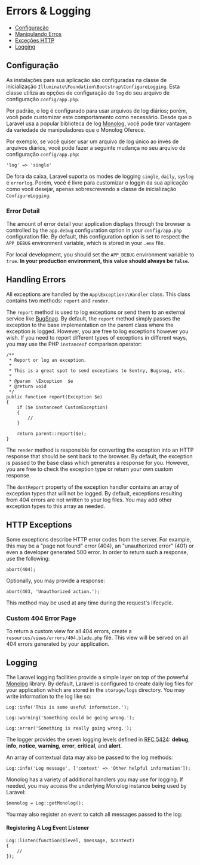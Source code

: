 # Errors & Logging

- [Configuração](#configuration)
- [Manipulando Erros](#handling-errors)
- [Exceções HTTP](#http-exceptions)
- [Logging](#logging)

<a name="configuration"></a>
## Configuração

As instalações para sua aplicação são configuradas na classe de inicialização  `Illuminate\Foundation\Bootstrap\ConfigureLogging`. Esta classe utiliza as opções de configuração de `log` do seu arquivo de configuração `config/app.php`.

Por padrão, o log é configurado para usar arquivos de log diários; porém, você pode customizar este comportamento como necessário. Desde que o Laravel usa a popular biblioteca de log [Monolog](https://github.com/Seldaek/monolog), você pode tirar vantagem da variedade de manipuladores que o Monolog Oferece.

Por exemplo, se você quiser usar um arquivo de log único ao invés de arquivos diários, você pode fazer a seguinte mudança no seu arquivo de configuração `config/app.php`:

	'log' => 'single'

De fora da caixa, Laravel suporta os modes de logging `single`, `daily`, `syslog` e `errorlog`. Porém, você é livre para customizar o loggin da sua aplicação como você desejar, apenas sobrescrevendo a classe de inicialização `ConfigureLogging`.  

### Error Detail

The amount of error detail your application displays through the browser is controlled by the `app.debug` configuration option in your `config/app.php` configuration file. By default, this configuration option is set to respect the `APP_DEBUG` environment variable, which is stored in your `.env` file.

For local development, you should set the `APP_DEBUG` environment variable to `true`. **In your production environment, this value should always be `false`.**

<a name="handling-errors"></a>
## Handling Errors

All exceptions are handled by the `App\Exceptions\Handler` class. This class contains two methods: `report` and `render`.

The `report` method is used to log exceptions or send them to an external service like [BugSnag](https://bugsnag.com). By default, the `report` method simply passes the exception to the base implementation on the parent class where the exception is logged. However, you are free to log exceptions however you wish. If you need to report different types of exceptions in different ways, you may use the PHP `instanceof` comparison operator:

	/**
	 * Report or log an exception.
	 *
	 * This is a great spot to send exceptions to Sentry, Bugsnag, etc.
	 *
	 * @param  \Exception  $e
	 * @return void
	 */
	public function report(Exception $e)
	{
		if ($e instanceof CustomException)
		{
			//
		}

		return parent::report($e);
	}

The `render` method is responsible for converting the exception into an HTTP response that should be sent back to the browser. By default, the exception is passed to the base class which generates a response for you. However, you are free to check the exception type or return your own custom response.

The `dontReport` property of the exception handler contains an array of exception types that will not be logged. By default, exceptions resulting from 404 errors are not written to your log files. You may add other exception types to this array as needed.

<a name="http-exceptions"></a>
## HTTP Exceptions

Some exceptions describe HTTP error codes from the server. For example, this may be a "page not found" error (404), an "unauthorized error" (401) or even a developer generated 500 error. In order to return such a response, use the following:

	abort(404);

Optionally, you may provide a response:

	abort(403, 'Unauthorized action.');

This method may be used at any time during the request's lifecycle.

### Custom 404 Error Page

To return a custom view for all 404 errors, create a `resources/views/errors/404.blade.php` file. This view will be served on all 404 errors generated by your application.

<a name="logging"></a>
## Logging

The Laravel logging facilities provide a simple layer on top of the powerful [Monolog](http://github.com/seldaek/monolog) library. By default, Laravel is configured to create daily log files for your application which are stored in the `storage/logs` directory. You may write information to the log like so:

	Log::info('This is some useful information.');

	Log::warning('Something could be going wrong.');

	Log::error('Something is really going wrong.');

The logger provides the seven logging levels defined in [RFC 5424](http://tools.ietf.org/html/rfc5424): **debug**, **info**, **notice**, **warning**, **error**, **critical**, and **alert**.

An array of contextual data may also be passed to the log methods:

	Log::info('Log message', ['context' => 'Other helpful information']);

Monolog has a variety of additional handlers you may use for logging. If needed, you may access the underlying Monolog instance being used by Laravel:

	$monolog = Log::getMonolog();

You may also register an event to catch all messages passed to the log:

#### Registering A Log Event Listener

	Log::listen(function($level, $message, $context)
	{
		//
	});
